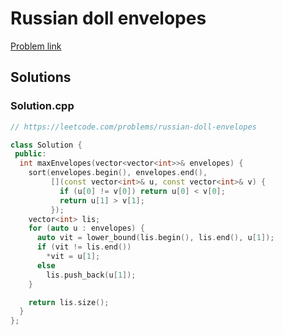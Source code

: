 # Russian doll envelopes

[Problem link](https://leetcode.com/problems/russian-doll-envelopes)

## Solutions


### Solution.cpp
```cpp
// https://leetcode.com/problems/russian-doll-envelopes

class Solution {
 public:
  int maxEnvelopes(vector<vector<int>>& envelopes) {
    sort(envelopes.begin(), envelopes.end(),
         [](const vector<int>& u, const vector<int>& v) {
           if (u[0] != v[0]) return u[0] < v[0];
           return u[1] > v[1];
         });
    vector<int> lis;
    for (auto u : envelopes) {
      auto vit = lower_bound(lis.begin(), lis.end(), u[1]);
      if (vit != lis.end())
        *vit = u[1];
      else
        lis.push_back(u[1]);
    }

    return lis.size();
  }
};
```